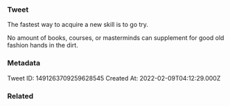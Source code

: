 ### Tweet
The fastest way to acquire a new skill is to go try. 

No amount of books, courses, or masterminds can supplement for good old fashion hands in the dirt.

### Metadata
Tweet ID: 1491263709259628545
Created At: 2022-02-09T04:12:29.000Z

### Related

